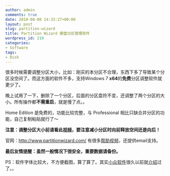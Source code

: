 ```yaml
---
author: admin
comments: true
date: 2010-08-08 14:33:27+00:00
layout: post
slug: partition-wizard
title: Partition Wizard 硬盘分区管理软件
wordpress_id: 219
categories:
- Software
tags:
- Disk
---
```


很多时候需要调整分区大小，比如：刚买的本分区不合理，东西下多了导致某个分区没空间了。而这方面的软件不多，支持Windows 7 **x64**的**免费**分区调整软件就更少了。

晚上试用了一下，删除了一个分区，后面的分区盘符不变，还调整了两个分区的大小。所有操作都**不需重启**，就是慢了点。。

Home Edition 是免费的，功能比较完整，与 Professional 相比只缺合并分区的功能，自己复制粘贴就行了～

**注意：调整分区大小前请看此[视频](http://www.partitionwizard.com/video-help/moveresizepartition/moveresizepartition.html)，要注意减小分区时向前释放空间还是向后！**

官网：http://www.partitionwizard.com/ 有很多[帮助视频](http://www.partitionwizard.com/support.html)，还提供email支持。

**最后友情提醒：虽然一般情况下很安全，重要数据请备份。**

PS：软件字体比较大，不方便截图，算了算了。其实[小众软件](http://www.appinn.com/)很久以前就[介绍](http://www.appinn.com/partition-wizard-home-edition/)过了。。
